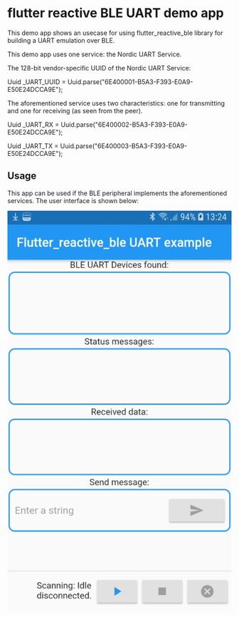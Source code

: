 # flutter reactive BLE UART demo app

This demo app shows an usecase for using flutter_reactive_ble library for building a UART emulation over BLE.

This demo app uses one service: the Nordic UART Service. 

The 128-bit vendor-specific UUID of the Nordic UART Service:

Uuid _UART_UUID = Uuid.parse("6E400001-B5A3-F393-E0A9-E50E24DCCA9E");

The aforementioned service uses two characteristics: one for transmitting and one for receiving (as seen from the peer).

Uuid _UART_RX   = Uuid.parse("6E400002-B5A3-F393-E0A9-E50E24DCCA9E");

Uuid _UART_TX   = Uuid.parse("6E400003-B5A3-F393-E0A9-E50E24DCCA9E");

## Usage

This app can be used if the BLE peripheral implements the aforementioned services. The user interface is shown below:

![alt text](./screenshot.png "User interface")








